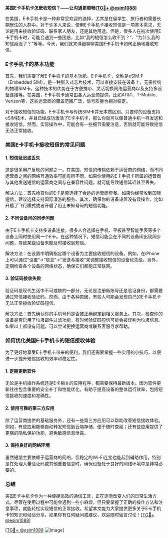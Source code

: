 **美国E卡手机卡怎麽收短信？——让沟通更顺畅[[TG💪+ @esim1088](https://t.me/s/esim1088)]**

在美国，E卡手机卡是一种非常受欢迎的选择，尤其是在留学生、旅行者和需要长期居住的人群中。对于许多人来说，使用E卡手机卡接收短信是一项基本需求，无论是用来接收验证码、联系家人朋友，还是其他用途。但是，很多人在初次使用E卡手机卡时，可能会遇到一些困惑，比如“我的短信怎么收不到？”、“为什么我的短信延迟了？”等等。今天，我们就来详细聊聊美国E卡手机卡如何正确地接收短信。

### E卡手机卡的基本功能

首先，我们需要了解E卡手机卡的基本功能。E卡手机卡，全称是eSIM卡（Embedded SIM），是一种嵌入式芯片技术，可以直接安装在设备上，无需传统的物理SIM卡。这种技术的优势在于方便携带、灵活切换网络运营商以及支持多设备连接等。在美国，E卡手机卡通常由各大运营商提供，比如AT&T、T-Mobile、Verizon等，这些运营商的覆盖范围广泛，信号质量也相对稳定。

对于接收短信的功能，E卡手机卡与传统SIM卡并无本质区别。只要你的设备支持eSIM技术，并且已经成功激活了E卡手机卡，那么你就可以像普通手机一样发送和接收短信。然而，实际操作中，可能会有一些细节需要注意，否则就可能导致短信无法正常接收。

### 美国E卡手机卡接收短信的常见问题

#### 1. 短信延迟或丢失

这是很多用户反映的问题之一。在美国，短信的传输依赖于运营商的网络，而不同运营商之间的网络互通效率可能有所不同。如果你使用的E卡手机卡所属的运营商与其他发送短信的运营商之间存在兼容性问题，就可能导致短信延迟甚至丢失。

解决方法：首先检查你的E卡是否选择了合适的运营商套餐。如果你经常收到国际短信，建议选择支持国际漫游的服务。其次，确保你的设备设置没有误操作，比如开启了飞行模式或者开启了阻止未知号码的短信功能。

#### 2. 不同设备间的同步问题

由于E卡手机卡支持多设备连接，很多人会选择在手机、平板甚至智能手表等多个设备上同时使用同一个E卡。在这种情况下，短信可能会在不同的设备间出现同步问题，导致某些设备未能及时接收到短信。

解决方法：在设置中明确指定哪个设备为主要接收短信的设备。例如，在iPhone上可以通过“设置”->“信息”->“发送与接收”来调整接收短信的设备优先级。另外，定期检查各个设备的网络状态，确保它们都能正常联网。

#### 3. 验证码接收失败

验证码是现代生活中不可或缺的一部分，无论是注册新账号还是验证身份，都需要通过短信接收验证码。然而，由于各种原因，有些人可能会发现自己的E卡手机卡无法正常接收验证码短信。

解决方法：首先确认你的手机号码是否被正确绑定到相关服务上。其次，检查你的设备是否启用了垃圾邮件过滤功能，有时候验证码短信可能会被误判为垃圾信息。如果以上都没有问题，可以尝试更换运营商或联系客服寻求帮助。

### 如何优化美国E卡手机卡的短信接收体验

为了更好地享受E卡手机卡带来的便利，我们还需要掌握一些实用的小技巧，以便进一步提升短信接收的效率和稳定性。

#### 1. 定期更新软件

无论是手机操作系统还是E卡相关的应用程序，都需要保持最新版本。因为软件更新往往包含重要的安全补丁和性能优化，有助于提高设备的整体运行效率，包括短信接收的速度和准确性。

#### 2. 使用可靠的第三方应用

除了运营商提供的基础服务外，还有一些第三方应用可以帮助改善短信接收体验。例如，有些应用能够自动转发短信到云端存储，便于随时查阅；还有些应用提供了更强的隐私保护功能，避免敏感信息泄露。

#### 3. 保持良好的网络环境

虽然短信主要依赖于运营商的网络，但稳定的Wi-Fi连接也能起到辅助作用。特别是在处理大量验证码或其他重要信息时，确保设备处于良好的网络环境中是非常必要的。

### 总结

美国E卡手机卡作为一种便捷高效的通信工具，正在逐渐改变人们的日常生活方式。尽管在使用过程中可能会遇到一些小麻烦，但只要掌握了正确的操作方法和注意事项，就能轻松实现短信的正常接收。希望本文能为大家提供更多关于E卡手机卡的知识和经验分享。如果你有任何疑问或建议，欢迎随时留言讨论！[[TG💪+ @esim1088](https://t.me/s/esim1088)]

[[TG💪+ @esim1088](https://t.me/s/esim1088) ![Image](https://i.postimg.cc/4NQfJmqS/Snipaste-2025-05-13-00-14-12.png)]